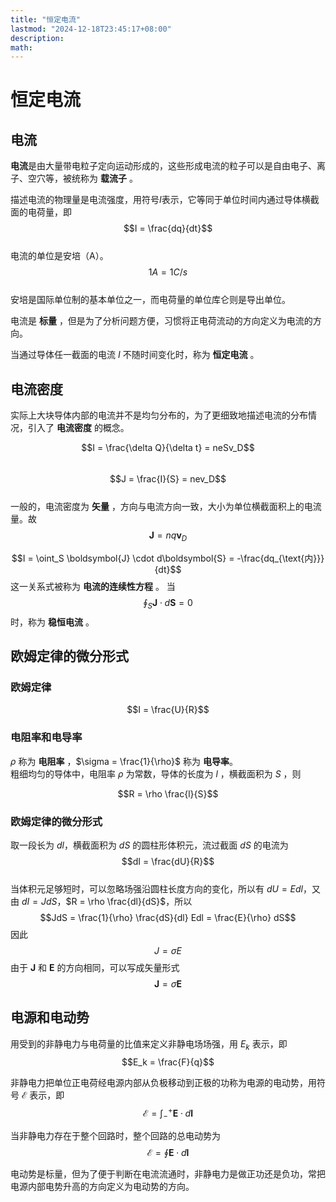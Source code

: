 ```yaml
---
title: "恒定电流"
lastmod: "2024-12-18T23:45:17+08:00"
description:
math:
---
```

# 恒定电流
## 电流
**电流**是由大量带电粒子定向运动形成的，这些形成电流的粒子可以是自由电子、离子、空穴等，被统称为 **载流子** 。

描述电流的物理量是电流强度，用符号$I$表示，它等同于单位时间内通过导体横截面的电荷量，即
$$I = \frac{dq}{dt}$$  
电流的单位是安培（A）。
$$1A = 1C/s$$  
安培是国际单位制的基本单位之一，而电荷量的单位库仑则是导出单位。

电流是 **标量** ，但是为了分析问题方便，习惯将正电荷流动的方向定义为电流的方向。

当通过导体任一截面的电流 $I$ 不随时间变化时，称为 **恒定电流** 。

## 电流密度
实际上大块导体内部的电流并不是均匀分布的，为了更细致地描述电流的分布情况，引入了 **电流密度** 的概念。

$$I = \frac{\delta Q}{\delta t} = neSv_D$$  
$$J = \frac{I}{S} = nev_D$$  
一般的，电流密度为 **矢量** ，方向与电流方向一致，大小为单位横截面积上的电流量。故  
$$\boldsymbol{J} = nq\boldsymbol{v}_D$$  

$$I = \oint_S \boldsymbol{J} \cdot d\boldsymbol{S} = -\frac{dq_{\text{内}}}{dt}$$
这一关系式被称为 **电流的连续性方程** 。
当
$$\oint_S \boldsymbol{J} \cdot d\boldsymbol{S} = 0$$
时，称为 **稳恒电流** 。

## 欧姆定律的微分形式

### 欧姆定律
$$I = \frac{U}{R}$$

### 电阻率和电导率
$\rho$ 称为 **电阻率** ，$\sigma = \frac{1}{\rho}$ 称为 **电导率**。  
粗细均匀的导体中，电阻率 $\rho$ 为常数，导体的长度为 $l$ ，横截面积为 $S$ ，则  

$$R = \rho \frac{l}{S}$$

### 欧姆定律的微分形式
取一段长为 $dl$，横截面积为 $dS$ 的圆柱形体积元，流过截面 $dS$ 的电流为
$$dI = \frac{dU}{R}$$  
当体积元足够短时，可以忽略场强沿圆柱长度方向的变化，所以有 $dU = Edl$，又由 $dI = JdS$，$R = \rho \frac{dl}{dS}$，所以
$$JdS = \frac{1}{\rho} \frac{dS}{dl} Edl = \frac{E}{\rho} dS$$
因此
$$J = \sigma E$$
由于 $\boldsymbol{J}$ 和 $\boldsymbol{E}$ 的方向相同，可以写成矢量形式
$$\boldsymbol{J} = \sigma \boldsymbol{E}$$

## 电源和电动势
用受到的非静电力与电荷量的比值来定义非静电场场强，用 $E_k$ 表示，即
$$E_k = \frac{F}{q}$$

非静电力把单位正电荷经电源内部从负极移动到正极的功称为电源的电动势，用符号 $\mathcal{E}$ 表示，即
$$\mathcal{E} = \int_{-}^{+} \boldsymbol{E} \cdot d\boldsymbol{l}$$

当非静电力存在于整个回路时，整个回路的总电动势为
$$\mathcal{E} = \oint \boldsymbol{E} \cdot d\boldsymbol{l}$$

电动势是标量，但为了便于判断在电流流通时，非静电力是做正功还是负功，常把电源内部电势升高的方向定义为电动势的方向。
